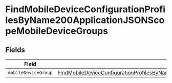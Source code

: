 # FindMobileDeviceConfigurationProfilesByName200ApplicationJSONScopeMobileDeviceGroups


## Fields

| Field                                                                                                                                                                                                                                     | Type                                                                                                                                                                                                                                      | Required                                                                                                                                                                                                                                  | Description                                                                                                                                                                                                                               |
| ----------------------------------------------------------------------------------------------------------------------------------------------------------------------------------------------------------------------------------------- | ----------------------------------------------------------------------------------------------------------------------------------------------------------------------------------------------------------------------------------------- | ----------------------------------------------------------------------------------------------------------------------------------------------------------------------------------------------------------------------------------------- | ----------------------------------------------------------------------------------------------------------------------------------------------------------------------------------------------------------------------------------------- |
| `mobileDeviceGroup`                                                                                                                                                                                                                       | [FindMobileDeviceConfigurationProfilesByName200ApplicationJSONScopeMobileDeviceGroupsMobileDeviceGroup](../../models/operations/findmobiledeviceconfigurationprofilesbyname200applicationjsonscopemobiledevicegroupsmobiledevicegroup.md) | :heavy_minus_sign:                                                                                                                                                                                                                        | N/A                                                                                                                                                                                                                                       |